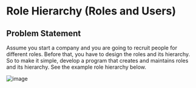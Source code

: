 # Role Hierarchy (Roles and Users)

## Problem Statement

Assume you start a company and you are going to recruit people for different roles.
Before that, you have to design the roles and its hierarchy. So to make it simple, develop
a program that creates and maintains roles and its hierarchy. See the example role
hierarchy below.

![image](https://user-images.githubusercontent.com/56039882/158047723-32954827-0afe-44b0-9598-e29edb7bd094.png)

